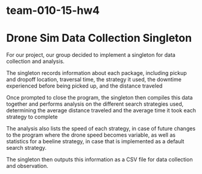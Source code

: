 # team-010-15-hw4
# Drone Sim Data Collection Singleton
  For our project, our group decided to implement a singleton for data collection and analysis.
  
  
  The singleton records information about each package, including pickup and dropoff location, traversal time, the strategy it used, the downtime experienced before being picked up, and the distance traveled
  
  
  Once prompted to close the program, the singleton then compiles this data together and performs analysis on the different search strategies used, determining the average distance traveled and the average time it took each strategy to complete
  
  
  The analysis also lists the speed of each strategy, in case of future changes to the program where the drone speed becomes variable, as well as statistics for a beeline strategy, in case that is implemented as a default search strategy.
  
  
  The singleton then outputs this information as a CSV file for data collection and observation. 
